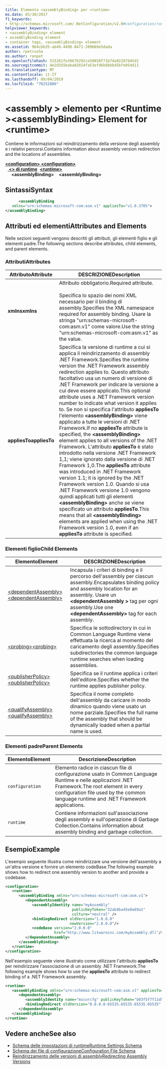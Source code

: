 ```yaml
---
title: Elemento <assemblyBinding> per <runtime>
ms.date: 03/30/2017
f1_keywords:
- http://schemas.microsoft.com/.NetConfiguration/v2.0#configuration/runtime/assemblyBinding
helpviewer_keywords:
- <assemblyBinding> element
- assemblyBinding element
- container tags, <assemblyBinding> element
ms.assetid: 964cbb35-ab49-4498-8471-209689e5dada
author: rpetrusha
ms.author: ronpet
ms.openlocfilehash: 515261fe39676292ce50858f71b7da92287945d1
ms.sourcegitcommit: 4e2d355baba82814fa53efd6b8bbb45bfe054d11
ms.translationtype: MT
ms.contentlocale: it-IT
ms.lasthandoff: 09/04/2019
ms.locfileid: "70252806"
---
```

# <a name="assemblybinding-element-for-runtime"></a><span data-ttu-id="02897-102">\<assembly > elemento per \<Runtime ></span><span class="sxs-lookup"><span data-stu-id="02897-102">\<assemblyBinding> Element for \<runtime></span></span>
<span data-ttu-id="02897-103">Contiene le informazioni sul reindirizzamento della versione degli assembly e i relativi percorsi.</span><span class="sxs-lookup"><span data-stu-id="02897-103">Contains information about assembly version redirection and the locations of assemblies.</span></span>  
  
<span data-ttu-id="02897-104">[ **\<configuration>** ](../configuration-element.md)</span><span class="sxs-lookup"><span data-stu-id="02897-104">[**\<configuration>**](../configuration-element.md)</span></span>\
<span data-ttu-id="02897-105">&nbsp;&nbsp;[ **\<> di runtime**](runtime-element.md)</span><span class="sxs-lookup"><span data-stu-id="02897-105">&nbsp;&nbsp;[**\<runtime>**](runtime-element.md)</span></span>\
<span data-ttu-id="02897-106">&nbsp;&nbsp;&nbsp;&nbsp; **\<assemblyBinding>**</span><span class="sxs-lookup"><span data-stu-id="02897-106">&nbsp;&nbsp;&nbsp;&nbsp;**\<assemblyBinding>**</span></span>  
  
## <a name="syntax"></a><span data-ttu-id="02897-107">Sintassi</span><span class="sxs-lookup"><span data-stu-id="02897-107">Syntax</span></span>  
  
```xml  
      <assemblyBinding    
   xmlns="urn:schemas-microsoft-com:asm.v1" appliesTo="v1.0.3705">  
</assemblyBinding>  
```  
  
## <a name="attributes-and-elements"></a><span data-ttu-id="02897-108">Attributi ed elementi</span><span class="sxs-lookup"><span data-stu-id="02897-108">Attributes and Elements</span></span>  
 <span data-ttu-id="02897-109">Nelle sezioni seguenti vengono descritti gli attributi, gli elementi figlio e gli elementi padre.</span><span class="sxs-lookup"><span data-stu-id="02897-109">The following sections describe attributes, child elements, and parent elements.</span></span>  
  
### <a name="attributes"></a><span data-ttu-id="02897-110">Attributi</span><span class="sxs-lookup"><span data-stu-id="02897-110">Attributes</span></span>  
  
|<span data-ttu-id="02897-111">Attributo</span><span class="sxs-lookup"><span data-stu-id="02897-111">Attribute</span></span>|<span data-ttu-id="02897-112">DESCRIZIONE</span><span class="sxs-lookup"><span data-stu-id="02897-112">Description</span></span>|  
|---------------|-----------------|  
|<span data-ttu-id="02897-113">**xmlns**</span><span class="sxs-lookup"><span data-stu-id="02897-113">**xmlns**</span></span>|<span data-ttu-id="02897-114">Attributo obbligatorio.</span><span class="sxs-lookup"><span data-stu-id="02897-114">Required attribute.</span></span><br /><br /> <span data-ttu-id="02897-115">Specifica lo spazio dei nomi XML necessario per il binding di assembly.</span><span class="sxs-lookup"><span data-stu-id="02897-115">Specifies the XML namespace required for assembly binding.</span></span> <span data-ttu-id="02897-116">Usare la stringa "urn:schemas-microsoft-com:asm.v1" come valore.</span><span class="sxs-lookup"><span data-stu-id="02897-116">Use the string "urn:schemas-microsoft-com:asm.v1" as the value.</span></span>|  
|<span data-ttu-id="02897-117">**appliesTo**</span><span class="sxs-lookup"><span data-stu-id="02897-117">**appliesTo**</span></span>|<span data-ttu-id="02897-118">Specifica la versione di runtime a cui si applica il reindirizzamento di assembly .NET Framework.</span><span class="sxs-lookup"><span data-stu-id="02897-118">Specifies the runtime version the .NET Framework assembly redirection applies to.</span></span> <span data-ttu-id="02897-119">Questo attributo facoltativo usa un numero di versione di .NET Framework per indicare la versione a cui deve essere applicato.</span><span class="sxs-lookup"><span data-stu-id="02897-119">This optional attribute uses a .NET Framework version number to indicate what version it applies to.</span></span> <span data-ttu-id="02897-120">Se non si specifica l'attributo **appliesTo** l'elemento **\<assemblyBinding>** viene applicato a tutte le versioni di .NET Framework.</span><span class="sxs-lookup"><span data-stu-id="02897-120">If no **appliesTo** attribute is specified, the **\<assemblyBinding>** element applies to all versions of the .NET Framework.</span></span> <span data-ttu-id="02897-121">L'attributo **appliesTo** è stato introdotto nella versione .NET Framework 1,1; viene ignorato dalla versione di .NET Framework 1,0.</span><span class="sxs-lookup"><span data-stu-id="02897-121">The **appliesTo** attribute was introduced in .NET Framework version 1.1; it is ignored by the .NET Framework version 1.0.</span></span> <span data-ttu-id="02897-122">Quando si usa .NET Framework versione 1.0 vengono quindi applicati tutti gli elementi **\<assemblyBinding>** anche se viene specificato un attributo **appliesTo**.</span><span class="sxs-lookup"><span data-stu-id="02897-122">This means that all **\<assemblyBinding>** elements are applied when using the .NET Framework version 1.0, even if an **appliesTo** attribute is specified.</span></span>|  
  
### <a name="child-elements"></a><span data-ttu-id="02897-123">Elementi figlio</span><span class="sxs-lookup"><span data-stu-id="02897-123">Child Elements</span></span>  
  
|<span data-ttu-id="02897-124">Elemento</span><span class="sxs-lookup"><span data-stu-id="02897-124">Element</span></span>|<span data-ttu-id="02897-125">DESCRIZIONE</span><span class="sxs-lookup"><span data-stu-id="02897-125">Description</span></span>|  
|-------------|-----------------|  
|[<span data-ttu-id="02897-126">\<dependentAssembly></span><span class="sxs-lookup"><span data-stu-id="02897-126">\<dependentAssembly></span></span>](dependentassembly-element.md)|<span data-ttu-id="02897-127">Incapsula i criteri di binding e il percorso dell'assembly per ciascun assembly.</span><span class="sxs-lookup"><span data-stu-id="02897-127">Encapsulates binding policy and assembly location for an assembly.</span></span> <span data-ttu-id="02897-128">Usare un  **\<dependentAssembly >** tag per ogni assembly.</span><span class="sxs-lookup"><span data-stu-id="02897-128">Use one **\<dependentAssembly>** tag for each assembly.</span></span>|  
|[<span data-ttu-id="02897-129">\<probing></span><span class="sxs-lookup"><span data-stu-id="02897-129">\<probing></span></span>](probing-element.md)|<span data-ttu-id="02897-130">Specifica le sottodirectory in cui in Common Language Runtime viene effettuata la ricerca al momento del caricamento degli assembly.</span><span class="sxs-lookup"><span data-stu-id="02897-130">Specifies subdirectories the common language runtime searches when loading assemblies.</span></span>|  
|[<span data-ttu-id="02897-131">\<publisherPolicy></span><span class="sxs-lookup"><span data-stu-id="02897-131">\<publisherPolicy></span></span>](publisherpolicy-element.md)|<span data-ttu-id="02897-132">Specifica se il runtime applica i criteri dell'editore.</span><span class="sxs-lookup"><span data-stu-id="02897-132">Specifies whether the runtime applies publisher policy.</span></span>|  
|[<span data-ttu-id="02897-133">\<qualifyAssembly></span><span class="sxs-lookup"><span data-stu-id="02897-133">\<qualifyAssembly></span></span>](qualifyassembly-element.md)|<span data-ttu-id="02897-134">Specifica il nome completo dell'assembly da caricare in modo dinamico quando viene usato un nome parziale.</span><span class="sxs-lookup"><span data-stu-id="02897-134">Specifies the full name of the assembly that should be dynamically loaded when a partial name is used.</span></span>|  
  
### <a name="parent-elements"></a><span data-ttu-id="02897-135">Elementi padre</span><span class="sxs-lookup"><span data-stu-id="02897-135">Parent Elements</span></span>  
  
|<span data-ttu-id="02897-136">Elemento</span><span class="sxs-lookup"><span data-stu-id="02897-136">Element</span></span>|<span data-ttu-id="02897-137">Descrizione</span><span class="sxs-lookup"><span data-stu-id="02897-137">Description</span></span>|  
|-------------|-----------------|  
|`configuration`|<span data-ttu-id="02897-138">Elemento radice in ciascun file di configurazione usato in Common Language Runtime e nelle applicazioni .NET Framework.</span><span class="sxs-lookup"><span data-stu-id="02897-138">The root element in every configuration file used by the common language runtime and .NET Framework applications.</span></span>|  
|`runtime`|<span data-ttu-id="02897-139">Contiene informazioni sull'associazione degli assembly e sull'operazione di Garbage Collection.</span><span class="sxs-lookup"><span data-stu-id="02897-139">Contains information about assembly binding and garbage collection.</span></span>|  
  
## <a name="example"></a><span data-ttu-id="02897-140">Esempio</span><span class="sxs-lookup"><span data-stu-id="02897-140">Example</span></span>  
 <span data-ttu-id="02897-141">L'esempio seguente illustra come reindirizzare una versione dell'assembly a un'altra versione e fornire un elemento codeBase.</span><span class="sxs-lookup"><span data-stu-id="02897-141">The following example shows how to redirect one assembly version to another and provide a codebase.</span></span>  
  
```xml  
<configuration>  
   <runtime>  
      <assemblyBinding xmlns="urn:schemas-microsoft-com:asm.v1">  
         <dependentAssembly>  
            <assemblyIdentity name="myAssembly"  
                              publicKeyToken="32ab4ba45e0a69a1"  
                              culture="neutral" />  
            <bindingRedirect oldVersion="1.0.0.0"  
                             newVersion="2.0.0.0"/>  
            <codeBase version="2.0.0.0"  
                      href="http://www.litwareinc.com/myAssembly.dll"/>  
         </dependentAssembly>  
      </assemblyBinding>  
   </runtime>  
</configuration>  
```  
  
 <span data-ttu-id="02897-142">Nell'esempio seguente viene illustrato come utilizzare l'attributo **appliesTo** per reindirizzare l'associazione di un assembly .NET Framework.</span><span class="sxs-lookup"><span data-stu-id="02897-142">The following example shows how to use the **appliesTo** attribute to redirect binding of a .NET Framework assembly.</span></span>  
  
```xml  
<runtime>  
   <assemblyBinding xmlns="urn:schemas-microsoft-com:asm.v1" appliesTo="v1.0.3705">  
      <dependentAssembly>   
         <assemblyIdentity name="mscorcfg" publicKeyToken="b03f5f7f11d50a3a" culture=""/>  
         <bindingRedirect oldVersion="0.0.0.0-65535.65535.65535.65535" newVersion="1.0.3300.0"/>  
      </dependentAssembly>  
   </assemblyBinding>  
</runtime>  
```  
  
## <a name="see-also"></a><span data-ttu-id="02897-143">Vedere anche</span><span class="sxs-lookup"><span data-stu-id="02897-143">See also</span></span>

- [<span data-ttu-id="02897-144">Schema delle impostazioni di runtime</span><span class="sxs-lookup"><span data-stu-id="02897-144">Runtime Settings Schema</span></span>](index.md)
- [<span data-ttu-id="02897-145">Schema dei file di configurazione</span><span class="sxs-lookup"><span data-stu-id="02897-145">Configuration File Schema</span></span>](../index.md)
- [<span data-ttu-id="02897-146">Reindirizzamento delle versioni di assembly</span><span class="sxs-lookup"><span data-stu-id="02897-146">Redirecting Assembly Versions</span></span>](../../redirect-assembly-versions.md)
